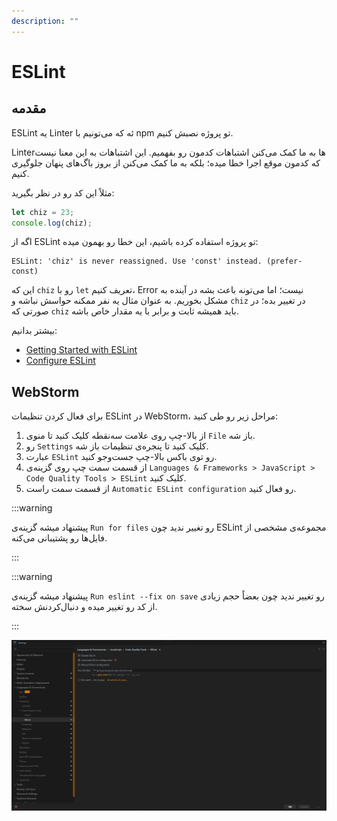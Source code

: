 ```yaml
---
description: ""
---
```


# ESLint

## مقدمه

ESLint
یه Linter ئه که می‌تونیم با npm تو پروژه نصبش کنیم.

Linterها
به ما کمک می‌کنن اشتباهات کدمون رو بفهمیم.
این اشتباهات به این معنا نیست که کدمون موقع اجرا خطا میده؛
بلکه به ما کمک می‌کنن از بروز باگ‌های پنهان جلوگیری کنیم.

مثلاً این کد رو در نظر بگیرید:

```typescript
let chiz = 23;
console.log(chiz);
```

اگه از ESLint تو پروژه استفاده کرده باشیم،
این خطا رو بهمون میده:

```text
ESLint: 'chiz' is never reassigned. Use 'const' instead. (prefer-const)
```

این که `chiz` رو با `let` تعریف کنیم، Error نیست؛
اما می‌تونه باعث بشه در آینده به مشکل بخوریم.
به عنوان مثال یه نفر ممکنه حواسش نباشه و `chiz` در تغییر بده؛
در صورتی که `chiz` باید همیشه ثابت و برابر با یه مقدار خاص باشه.

بیشتر بدانیم:

- [Getting Started with ESLint](https://eslint.org/docs/latest/use/getting-started)
- [Configure ESLint](https://eslint.org/docs/latest/use/configure/)

## WebStorm

برای فعال کردن تنظیمات ESLint در WebStorm، مراحل زیر رو طی کنید:

1. از بالا-چپ روی علامت سه‌نقطه کلیک کنید تا منوی `File` باز شه.
2. رو `Settings` کلیک کنید تا پنجره‌ی تنظیمات باز شه.
3. عبارت `ESLint` رو توی باکس بالا-چپ جست‌وجو کنید.
4. از قسمت سمت چپ روی گزینه‌ی `Languages & Frameworks > JavaScript > Code Quality Tools > ESLint` کلیک کنید.
5. از قسمت سمت راست `Automatic ESLint configuration` رو فعال کنید.

:::warning

پیشنهاد میشه گزینه‌ی `Run for files` رو تغییر ندید چون ESLint مجموعه‌ی مشخصی از فایل‌ها رو پشتیبانی می‌کنه.

:::

:::warning

پیشنهاد میشه گزینه‌ی `Run eslint --fix on save` رو تغییر ندید چون بعضاً حجم زیادی از کد رو تغییر میده و دنبال‌کردنش سخته.

:::

![تنظیمات ESLint در WebStorm](../assets/screenshots/eslint-webstorm.jpg)
